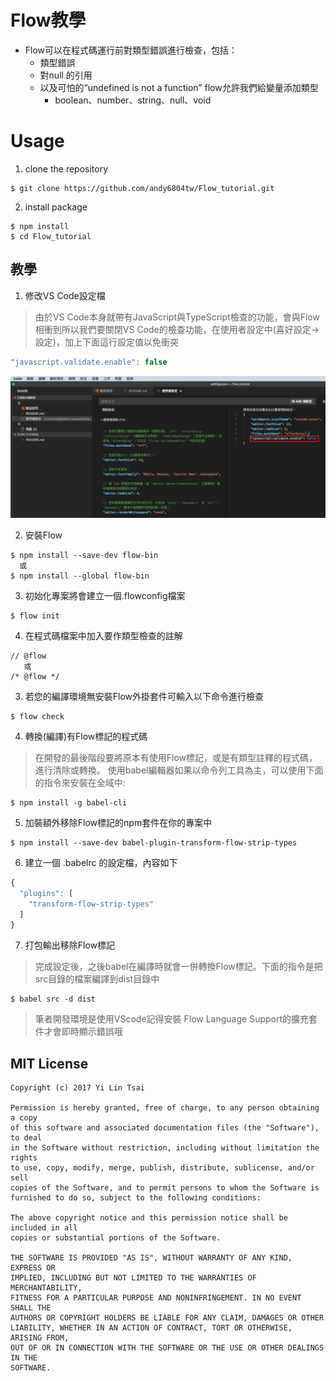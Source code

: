 # Flow教學
- Flow可以在程式碼運行前對類型錯誤進行檢查，包括：
  - 類型錯誤
  - 對null 的引用
  - 以及可怕的“undefined is not a function” flow允許我們給變量添加類型
    - boolean、number、string、null、void

# Usage
1. clone the repository
```
$ git clone https://github.com/andy6804tw/Flow_tutorial.git
```
2. install package
```
$ npm install
$ cd Flow_tutorial
```

## 教學
1. 修改VS Code設定檔
> 由於VS Code本身就帶有JavaScript與TypeScript檢查的功能，會與Flow相衝到所以我們要關閉VS Code的檢查功能，在使用者設定中(喜好設定->設定)，加上下面這行設定值以免衝突
```js
"javascript.validate.enable": false
```
<img src='./ScreenShot/img01.png'>
  
2. 安裝Flow
```
$ npm install --save-dev flow-bin  
  或
$ npm install --global flow-bin
```
3. 初始化專案將會建立一個.flowconfig檔案
```
$ flow init
```
4. 在程式碼檔案中加入要作類型檢查的註解
```
// @flow
   或
/* @flow */
```
3. 若您的編譯環境無安裝Flow外掛套件可輸入以下命令進行檢查
```
$ flow check
```
4. 轉換(編譯)有Flow標記的程式碼
> 在開發的最後階段要將原本有使用Flow標記，或是有類型註釋的程式碼，進行清除或轉換。
使用babel編輯器如果以命令列工具為主，可以使用下面的指令來安裝在全域中:
```
$ npm install -g babel-cli
```
5. 加裝額外移除Flow標記的npm套件在你的專案中
```
$ npm install --save-dev babel-plugin-transform-flow-strip-types
```
6. 建立一個 .babelrc 的設定檔，內容如下
```js
{
  "plugins": [
    "transform-flow-strip-types"
  ]
}
```
7. 打包輸出移除Flow標記
> 完成設定後，之後babel在編譯時就會一併轉換Flow標記。下面的指令是把src目錄的檔案編譯到dist目錄中
```
$ babel src -d dist
```
> 筆者開發環境是使用VScode記得安裝 Flow Language Support的擴充套件才會即時顯示錯誤哦

## MIT License
```
Copyright (c) 2017 Yi Lin Tsai 

Permission is hereby granted, free of charge, to any person obtaining a copy
of this software and associated documentation files (the "Software"), to deal
in the Software without restriction, including without limitation the rights
to use, copy, modify, merge, publish, distribute, sublicense, and/or sell
copies of the Software, and to permit persons to whom the Software is
furnished to do so, subject to the following conditions:

The above copyright notice and this permission notice shall be included in all
copies or substantial portions of the Software.

THE SOFTWARE IS PROVIDED "AS IS", WITHOUT WARRANTY OF ANY KIND, EXPRESS OR
IMPLIED, INCLUDING BUT NOT LIMITED TO THE WARRANTIES OF MERCHANTABILITY,
FITNESS FOR A PARTICULAR PURPOSE AND NONINFRINGEMENT. IN NO EVENT SHALL THE
AUTHORS OR COPYRIGHT HOLDERS BE LIABLE FOR ANY CLAIM, DAMAGES OR OTHER
LIABILITY, WHETHER IN AN ACTION OF CONTRACT, TORT OR OTHERWISE, ARISING FROM,
OUT OF OR IN CONNECTION WITH THE SOFTWARE OR THE USE OR OTHER DEALINGS IN THE
SOFTWARE.
```


